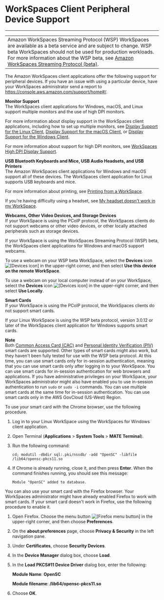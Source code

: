 # WorkSpaces Client Peripheral Device Support<a name="peripheral_devices"></a>


****  

|  | 
| --- |
| Amazon WorkSpaces Streaming Protocol \(WSP\) WorkSpaces are available as a beta service and are subject to change\. WSP beta WorkSpaces should not be used for production workloads\. For more information about the WSP beta, see [Amazon WorkSpaces Streaming Protocol \(beta\)](http://aws.amazon.com/workspaces/wsp/)\. | 

The Amazon WorkSpaces client applications offer the following support for peripheral devices\. If you have an issue with using a particular device, have your WorkSpaces administrator send a report to [https://console\.aws\.amazon\.com/support/home\#/](https://console.aws.amazon.com/support/home#/)\.

**Monitor Support**  
The WorkSpaces client applications for Windows, macOS, and Linux support multiple monitors and the use of high DPI monitors\.

For more information about display support in the WorkSpaces client applications, including how to set up multiple monitors, see [ Display Support for the Linux Client](amazon-workspaces-linux-client.md#linux-display-support), [Display Support for the macOS Client](amazon-workspaces-osx-client.md#osx-display-support), or [Display Support for the Windows Client](amazon-workspaces-windows-client.md#windows-display-support)\.

For more information about support for high DPI monitors, see [WorkSpaces High DPI Display Support](high_dpi_support.md)\.

**USB Bluetooth Keyboards and Mice, USB Audio Headsets, and USB Printers**  
The Amazon WorkSpaces client applications for Windows and macOS support all of these devices\. The WorkSpaces client application for Linux supports USB keyboards and mice\. 

For more information about printing, see [Printing from a WorkSpace](printing.md)\. 

If you're having difficulty using a headset, see [My headset doesn't work in my WorkSpace](client_troubleshooting.md#headset_problems)\.

**Webcams, Other Video Devices, and Storage Devices**  
If your WorkSpace is using the PCoIP protocol, the WorkSpaces clients do not support webcams or other video devices, or other locally attached peripherals such as storage devices\.

If your WorkSpace is using the WorkSpaces Streaming Protocol \(WSP\) beta, the WorkSpaces client applications for Windows and macOS support webcams\.

To use a webcam on your WSP beta WorkSpace, select the **Devices** icon ![\[Devices icon\]](http://docs.aws.amazon.com/workspaces/latest/userguide/images/devices-icon.png) in the upper\-right corner, and then select **Use this device on the remote WorkSpace**\. 

To use a webcam on your local computer instead of on your WorkSpace, select the **Devices** icon ![\[Devices icon\]](http://docs.aws.amazon.com/workspaces/latest/userguide/images/devices-icon.png) in the upper\-right corner, and then select **Use Locally**\. 

**Smart Cards**  
If your WorkSpace is using the PCoIP protocol, the WorkSpaces clients do not support smart cards\. 

If your Linux WorkSpace is using the WSP beta protocol, version 3\.0\.12 or later of the WorkSpaces client application for Windows supports smart cards\.

**Note**  
Both [Common Access Card \(CAC\)](https://www.cac.mil/Common-Access-Card) and [Personal Identity Verification \(PIV\)](https://piv.idmanagement.gov/) smart cards are supported\. Other types of smart cards might also work, but they haven't been fully tested for use with the WSP beta protocol\.
At this time, you can use smart cards only for in\-session authentication, meaning that you can use smart cards only after logging in to your WorkSpace\. You can use smart cards for in\-session authentication for web browsers and applications\. If you have administrative privileges on your WorkSpace, your WorkSpaces administrator might also have enabled you to use in\-session authentication to run `sudo` or `sudo -i` commands\.
You can use multiple smart cards at the same time for in\-session authentication\.
You can use smart cards only in the AWS GovCloud \(US\-West\) Region\.

To use your smart card with the Chrome browser, use the following procedure\.

1. Log in to your Linux WorkSpace using the WorkSpaces for Windows client application\. 

1. Open Terminal \(**Applications** > **System Tools** > **MATE Terminal**\)\.

1. Run the following command:

   ```
   cd; modutil -dbdir sql:.pki/nssdb/ -add "OpenSC" -libfile /lib64/opensc-pkcs11.so
   ```

1. If Chrome is already running, close it, and then press **Enter**\. When the command finishes running, you should see this message: 

   `Module "OpenSC" added to database.`

You can also use your smart card with the Firefox browser\. Your WorkSpaces administrator might have already enabled Firefox to work with smart cards\. If your smart card doesn't work in Firefox, use the following procedure to enable it\.

1. Open Firefox\. Choose the menu button ![\[Firefox menu button\]](http://docs.aws.amazon.com/workspaces/latest/userguide/images/firefox-menu-button.png) in the upper\-right corner, and then choose **Preferences**\. 

1. On the **about:preferences** page, choose **Privacy & Security** in the left navigation pane\.

1. Under **Certificates**, choose **Security Devices**\.

1. In the **Device Manager** dialog box, choose **Load**\. 

1. In the **Load PKCS\#11 Device Driver** dialog box, enter the following:

   **Module Name**: **OpenSC**

   **Module filename**: **/lib64/opensc\-pkcs11\.so**

1. Choose **OK**\. 